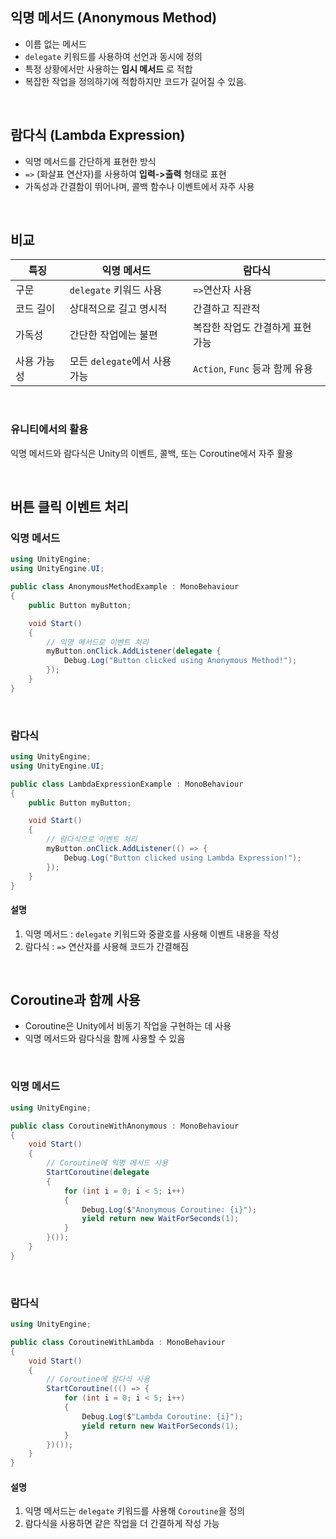 ## 익명 메서드 (Anonymous Method)
- 이름 없는 메서드
- `delegate` 키워드를 사용하여 선언과 동시에 정의
- 특정 상황에서만 사용하는 **임시 메서드** 로 적합
- 복잡한 작업을 정의하기에 적합하지만 코드가 길어질 수 있음.

<br>

## 람다식 (Lambda Expression)
- 익명 메서드를 간단하게 표현한 방식
- `=>` (화살표 연산자)를 사용하여 **입력->출력** 형태로 표현
- 가독성과 간결함이 뛰어나며, 콜백 함수나 이벤트에서 자주 사용

<br>

## 비교
|특징|익명 메서드|람다식|
|-|-|-|
|구문|`delegate` 키워드 사용|`=>`연산자 사용|
|코드 길이|상대적으로 길고 명시적|간결하고 직관적|
|가독성|간단한 작업에는 불편|복잡한 작업도 간결하게 표현 가능|
|사용 가능성|모든 `delegate`에서 사용 가능|`Action`, `Func` 등과 함께 유용|

<br>

### 유니티에서의 활용
익명 메서드와 람다식은 Unity의 이벤트, 콜백, 또는 Coroutine에서 자주 활용

<br>

## 버튼 클릭 이벤트 처리


### 익명 메서드
``` cs
using UnityEngine;
using UnityEngine.UI;

public class AnonymousMethodExample : MonoBehaviour
{
    public Button myButton;

    void Start()
    {
        // 익명 메서드로 이벤트 처리
        myButton.onClick.AddListener(delegate {
            Debug.Log("Button clicked using Anonymous Method!");
        });
    }
}
```

<br>

### 람다식

``` cs
using UnityEngine;
using UnityEngine.UI;

public class LambdaExpressionExample : MonoBehaviour
{
    public Button myButton;

    void Start()
    {
        // 람다식으로 이벤트 처리
        myButton.onClick.AddListener(() => {
            Debug.Log("Button clicked using Lambda Expression!");
        });
    }
}
```

#### 설명
1. 익명 메서드 : `delegate` 키워드와 중괄호를 사용해 이벤트 내용을 작성
2. 람다식 : `=>` 연산자를 사용해 코드가 간결해짐

<br>

## Coroutine과 함께 사용
- Coroutine은 Unity에서 비동기 작업을 구현하는 데 사용 
- 익명 메서드와 람다식을 함께 사용할 수 있음

<br>

### 익명 메서드
``` cs
using UnityEngine;

public class CoroutineWithAnonymous : MonoBehaviour
{
    void Start()
    {
        // Coroutine에 익명 메서드 사용
        StartCoroutine(delegate
        {
            for (int i = 0; i < 5; i++)
            {
                Debug.Log($"Anonymous Coroutine: {i}");
                yield return new WaitForSeconds(1);
            }
        }());
    }
}
```

<br>

### 람다식
``` cs
using UnityEngine;

public class CoroutineWithLambda : MonoBehaviour
{
    void Start()
    {
        // Coroutine에 람다식 사용
        StartCoroutine((() => {
            for (int i = 0; i < 5; i++)
            {
                Debug.Log($"Lambda Coroutine: {i}");
                yield return new WaitForSeconds(1);
            }
        })());
    }
}
```

#### 설명
1. 익명 메서드는 `delegate` 키워드를 사용해 `Coroutine`을 정의
2. 람다식을 사용하면 같은 작업을 더 간결하게 작성 가능
